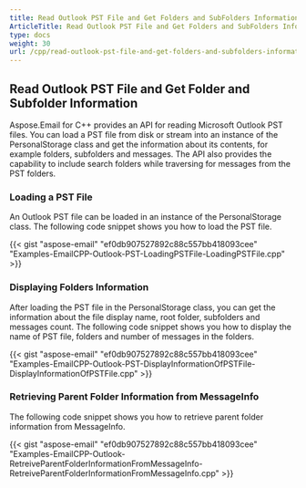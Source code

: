 ```yaml
---
title: Read Outlook PST File and Get Folders and SubFolders Information
ArticleTitle: Read Outlook PST File and Get Folders and SubFolders Information
type: docs
weight: 30
url: /cpp/read-outlook-pst-file-and-get-folders-and-subfolders-information/
---
```


## **Read Outlook PST File and Get Folder and Subfolder Information**
Aspose.Email for C++ provides an API for reading Microsoft Outlook PST files. You can load a PST file from disk or stream into an instance of the PersonalStorage class and get the information about its contents, for example folders, subfolders and messages. The API also provides the capability to include search folders while traversing for messages from the PST folders.
### **Loading a PST File**
An Outlook PST file can be loaded in an instance of the PersonalStorage class. The following code snippet shows you how to load the PST file.



{{< gist "aspose-email" "ef0db907527892c88c557bb418093cee" "Examples-EmailCPP-Outlook-PST-LoadingPSTFile-LoadingPSTFile.cpp" >}}
### **Displaying Folders Information**
After loading the PST file in the PersonalStorage class, you can get the information about the file display name, root folder, subfolders and messages count. The following code snippet shows you how to display the name of PST file, folders and number of messages in the folders.



{{< gist "aspose-email" "ef0db907527892c88c557bb418093cee" "Examples-EmailCPP-Outlook-PST-DisplayInformationOfPSTFile-DisplayInformationOfPSTFile.cpp" >}}
### **Retrieving Parent Folder Information from MessageInfo**
The following code snippet shows you how to retrieve parent folder information from MessageInfo.



{{< gist "aspose-email" "ef0db907527892c88c557bb418093cee" "Examples-EmailCPP-Outlook-RetreiveParentFolderInformationFromMessageInfo-RetreiveParentFolderInformationFromMessageInfo.cpp" >}}
